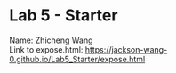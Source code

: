# Lab 5 - Starter
Name: Zhicheng Wang
<br>
Link to expose.html: https://jackson-wang-0.github.io/Lab5_Starter/expose.html

